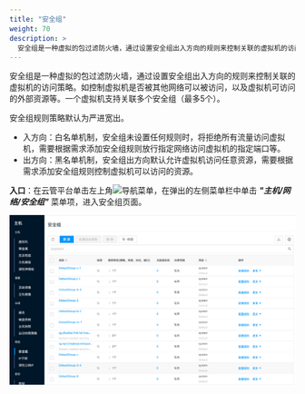 ```yaml
---
title: "安全组"
weight: 70
description: >
  安全组是一种虚拟的包过滤防火墙，通过设置安全组出入方向的规则来控制关联的虚拟机的访问策略。如控制虚拟机是否被其他网络可以被访问，以及虚拟机可访问的外部资源等。
---
```


安全组是一种虚拟的包过滤防火墙，通过设置安全组出入方向的规则来控制关联的虚拟机的访问策略。如控制虚拟机是否被其他网络可以被访问，以及虚拟机可访问的外部资源等。一个虚拟机支持关联多个安全组（最多5个）。

安全组规则策略默认为严进宽出。

- 入方向：白名单机制，安全组未设置任何规则时，将拒绝所有流量访问虚拟机，需要根据需求添加安全组规则放行指定网络访问虚拟机的指定端口等。
- 出方向：黑名单机制，安全组出方向默认允许虚拟机访问任意资源，需要根据需求添加安全组规则控制虚拟机可以访问的资源。


**入口**：在云管平台单击左上角![](../../../images/intro/nav.png)导航菜单，在弹出的左侧菜单栏中单击 **_"主机/网络/安全组"_** 菜单项，进入安全组页面。

  ![](../../images/aqz.png)